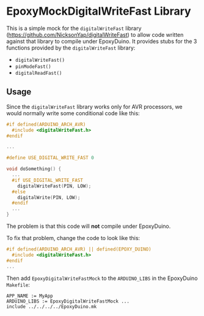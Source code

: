 # EpoxyMockDigitalWriteFast Library

This is a simple mock for the `digitalWriteFast` library
(https://github.com/NicksonYap/digitalWriteFast) to allow code written against
that library to compile under EpoxyDuino. It provides stubs for the 3 functions
provided by the `digitalWriteFast` library:

* `digitalWriteFast()`
* `pinModeFast()`
* `digitalReadFast()`

## Usage

Since the `digitalWriteFast` library works only for AVR processors, we would
normally write some conditional code like this:

```C++
#if defined(ARDUINO_ARCH_AVR)
  #include <digitalWriteFast.h>
#endif

...

#define USE_DIGITAL_WRITE_FAST 0

void doSomething() {
  ...
  #if USE_DIGITAL_WRITE_FAST
    digitalWriteFast(PIN, LOW);
  #else
    digitalWrite(PIN, LOW);
  #endif
  ...
}
```

The problem is that this code will **not** compile under EpoxyDuino.

To fix that problem, change the code to look like this:

```C++
#if defined(ARDUINO_ARCH_AVR) || defined(EPOXY_DUINO)
  #include <digitalWriteFast.h>
#endif
...
```

Then add `EpoxyDigitalWriteFastMock` to the `ARDUINO_LIBS` in the EpoxyDuino
`Makefile`:

```make
APP_NAME := MyApp
ARDUINO_LIBS := EpoxyDigitalWriteFastMock ...
include ../../../../EpoxyDuino.mk
```
